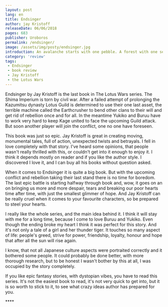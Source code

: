 ```yaml
---
layout: post
lang: en
title: Endsinger
author: jay Kristoff
releaseDate: 06/06/2018
pages: 683
publisher: Uroboros
permalink: /endsinger/
image: /assets/img/posty/endsinger.jpg
introduction: An avalanche starts with one pebble. A forest with one seed. And it takes one word to make the whole world stop and listen. All you need is the right one.
category: 'review'
tags:
 - Endsinger
 - book review
 - Jay Kristoff
 - the Lotus Wars
---
```


  Endsinger by Jay Kristoff is the last book in The Lotus Wars series. The Shima Imperium is torn by civil war. After a failed attempt of prolonging the Kazumitsu dynasty Lotus Guild is determined to use their one last asset, the terrible machine called the Earthcrusher to bend other clans to their will and get rid of rebellion once and for all. In the meantime Yukiko and Buruu have to work very hard to keep Kage united to face the upcoming Guild attack. But soon another player will join the conflict, one no one have foreseen.

  This book was just so epic. Jay Kristoff is great in creating moving, monumental tales, full of action, unexpected twists and betrayals. I fell in love completely with that story. I've heard some opinions, that people wasn't really thrilled with this, or couldn't get into it enough to enjoy it. I think it depends mostly on reader and if you like the author style. I discovered I love it, and I can buy all his books without question asked.

  When it comes to Endsinger it is quite a big book. But with the upcoming conflict and rebellion taking their last stand there is no time for boredom. The last epic battle is starting halfway through book and, wow, it goes on an on bringing us more and more despair, tears and breaking our poor hearts time after time, with just the smallest glimmer of hope. And Jay Kristoff can be really cruel when it comes to your favourite characters, so be prepared to steel your hearts.

  I really like the whole series, and the main idea behind it. I think it will stay with me for a long time, because I come to love Buruu and Yukiko. Even though the ending broke my heart I think it was perfect for this story. And it's not only a tale of a girl and her thunder tiger. It touches so many aspect of life: people's greed, strive for power, friendship, loyalty, honour and hope that after all the sun will rise again.

  I know, that not all Japanese culture aspects were portraited correctly and it bothered some people. It could probably be done better, with more thorough research, but to be honest I wasn't bother by this at all, I was occupied by the story completely.

  If you like epic fantasy stories, with dystopian vibes, you have to read this series. It's not the easiest book to read, it's not very quick to get into, but it is so worth to stick to it, to see what crazy ideas author has prepared for you.


  \*\*\*\*
